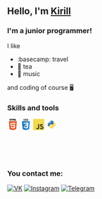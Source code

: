 ## Hello, I'm [Kirill][telegram]

### I'm a junior programmer!

I like
- :basecamp: travel
- :tea: tea
- :musical_note: music

and coding of course :desktop_computer:



### Skills and tools

[<img algin="left" alt="HTML5" width="26px" src="https://raw.githubusercontent.com/github/explore/80688e429a7d4ef2fca1e82350fe8e3517d3494d/topics/html/html.png" />][telegram]
[<img algin="left" alt="CSS3" width="26px" src="https://raw.githubusercontent.com/github/explore/80688e429a7d4ef2fca1e82350fe8e3517d3494d/topics/css/css.png" />][telegram]
[<img algin="left" alt="JavaScript" width="26px" src="https://raw.githubusercontent.com/github/explore/80688e429a7d4ef2fca1e82350fe8e3517d3494d/topics/javascript/javascript.png" />][telegram]
[<img algin="left" alt="Python" width="26px" src="https://raw.githubusercontent.com/github/explore/80688e429a7d4ef2fca1e82350fe8e3517d3494d/topics/python/python.png" />][telegram]

<br />
<br />
<br />

### You contact me:
[<img algin="left" alt="VK" width="26px" src="https://image.flaticon.com/icons/png/128/2111/2111712.png" />][vk]
[<img algin="left" alt="Instagram" width="26px" src="https://image.flaticon.com/icons/png/128/1384/1384063.png" />][instagram]
[<img algin="left" alt="Telegram" width="26px" src="https://image.flaticon.com/icons/png/128/2111/2111644.png" />][telegram]

<br />
<br />
<br />

[vk]:https://vk.com/vvw1wvv
[instagram]:https://www.instagram.com/k1rea1
[telegram]:https://t.me/onetriangle
[mail]:mailto:jr.developer101@gmail.com
